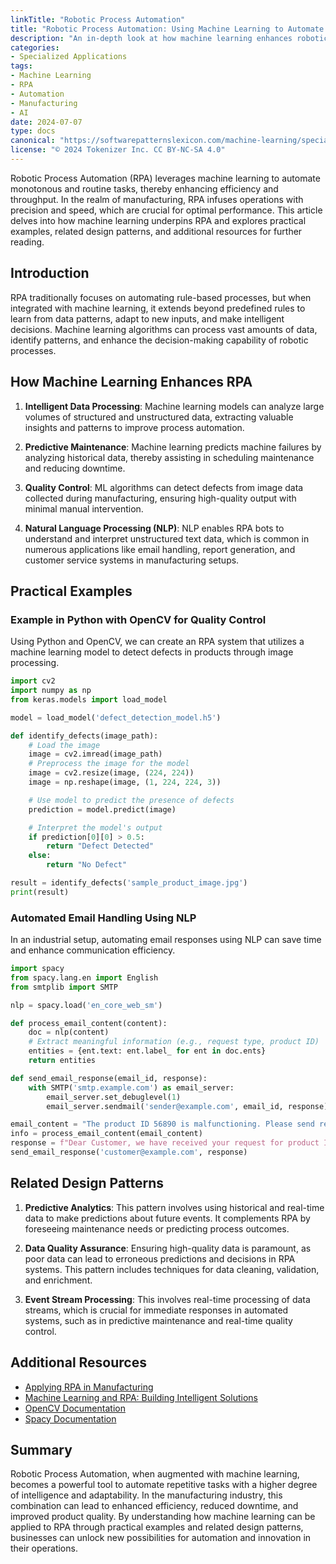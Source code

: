 ```yaml
---
linkTitle: "Robotic Process Automation"
title: "Robotic Process Automation: Using Machine Learning to Automate Repetitive Tasks"
description: "An in-depth look at how machine learning enhances robotic process automation to streamline and optimize repetitive tasks, especially in manufacturing applications."
categories:
- Specialized Applications
tags:
- Machine Learning
- RPA
- Automation
- Manufacturing
- AI
date: 2024-07-07
type: docs
canonical: "https://softwarepatternslexicon.com/machine-learning/specialized-applications/manufacturing-applications/robotic-process-automation"
license: "© 2024 Tokenizer Inc. CC BY-NC-SA 4.0"
---
```



Robotic Process Automation (RPA) leverages machine learning to automate monotonous and routine tasks, thereby enhancing efficiency and throughput. In the realm of manufacturing, RPA infuses operations with precision and speed, which are crucial for optimal performance. This article delves into how machine learning underpins RPA and explores practical examples, related design patterns, and additional resources for further reading.

## Introduction

RPA traditionally focuses on automating rule-based processes, but when integrated with machine learning, it extends beyond predefined rules to learn from data patterns, adapt to new inputs, and make intelligent decisions. Machine learning algorithms can process vast amounts of data, identify patterns, and enhance the decision-making capability of robotic processes.

## How Machine Learning Enhances RPA

1. **Intelligent Data Processing**: Machine learning models can analyze large volumes of structured and unstructured data, extracting valuable insights and patterns to improve process automation.
   
2. **Predictive Maintenance**: Machine learning predicts machine failures by analyzing historical data, thereby assisting in scheduling maintenance and reducing downtime.

3. **Quality Control**: ML algorithms can detect defects from image data collected during manufacturing, ensuring high-quality output with minimal manual intervention.

4. **Natural Language Processing (NLP)**: NLP enables RPA bots to understand and interpret unstructured text data, which is common in numerous applications like email handling, report generation, and customer service systems in manufacturing setups.

## Practical Examples

### Example in Python with OpenCV for Quality Control

Using Python and OpenCV, we can create an RPA system that utilizes a machine learning model to detect defects in products through image processing.

```python
import cv2
import numpy as np
from keras.models import load_model

model = load_model('defect_detection_model.h5')

def identify_defects(image_path):
    # Load the image
    image = cv2.imread(image_path)
    # Preprocess the image for the model
    image = cv2.resize(image, (224, 224))
    image = np.reshape(image, (1, 224, 224, 3))

    # Use model to predict the presence of defects
    prediction = model.predict(image)

    # Interpret the model's output
    if prediction[0][0] > 0.5:
        return "Defect Detected"
    else:
        return "No Defect"

result = identify_defects('sample_product_image.jpg')
print(result)
```

### Automated Email Handling Using NLP

In an industrial setup, automating email responses using NLP can save time and enhance communication efficiency.

```python
import spacy
from spacy.lang.en import English
from smtplib import SMTP

nlp = spacy.load('en_core_web_sm')

def process_email_content(content):
    doc = nlp(content)
    # Extract meaningful information (e.g., request type, product ID)
    entities = {ent.text: ent.label_ for ent in doc.ents}
    return entities

def send_email_response(email_id, response):
    with SMTP('smtp.example.com') as email_server:
        email_server.set_debuglevel(1)
        email_server.sendmail('sender@example.com', email_id, response)

email_content = "The product ID 56890 is malfunctioning. Please send replacement."
info = process_email_content(email_content)
response = f"Dear Customer, we have received your request for product ID {info['56890']}."
send_email_response('customer@example.com', response)
```

## Related Design Patterns

1. **Predictive Analytics**: This pattern involves using historical and real-time data to make predictions about future events. It complements RPA by foreseeing maintenance needs or predicting process outcomes.

2. **Data Quality Assurance**: Ensuring high-quality data is paramount, as poor data can lead to erroneous predictions and decisions in RPA systems. This pattern includes techniques for data cleaning, validation, and enrichment.

3. **Event Stream Processing**: This involves real-time processing of data streams, which is crucial for immediate responses in automated systems, such as in predictive maintenance and real-time quality control.

## Additional Resources

- [Applying RPA in Manufacturing](https://www.manufacturing.net/articles/2019/11/applying-rpa-manufacturing)
- [Machine Learning and RPA: Building Intelligent Solutions](https://towardsdatascience.com/machine-learning-meets-robotic-process-automation-3d52ff806a9c)
- [OpenCV Documentation](https://docs.opencv.org/4.x/)
- [Spacy Documentation](https://spacy.io/usage)

## Summary

Robotic Process Automation, when augmented with machine learning, becomes a powerful tool to automate repetitive tasks with a higher degree of intelligence and adaptability. In the manufacturing industry, this combination can lead to enhanced efficiency, reduced downtime, and improved product quality. By understanding how machine learning can be applied to RPA through practical examples and related design patterns, businesses can unlock new possibilities for automation and innovation in their operations.
